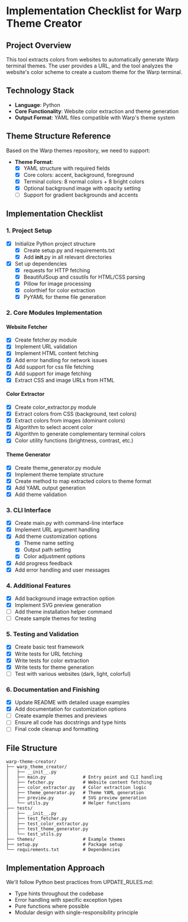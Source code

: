 # Implementation Checklist for Warp Theme Creator

## Project Overview
This tool extracts colors from websites to automatically generate Warp terminal themes. The user provides a URL, and the tool analyzes the website's color scheme to create a custom theme for the Warp terminal.

## Technology Stack
- **Language**: Python
- **Core Functionality**: Website color extraction and theme generation
- **Output Format**: YAML files compatible with Warp's theme system

## Theme Structure Reference
Based on the Warp themes repository, we need to support:

- **Theme Format**:
  - [x] YAML structure with required fields
  - [x] Core colors: accent, background, foreground
  - [x] Terminal colors: 8 normal colors + 8 bright colors
  - [x] Optional background image with opacity setting
  - [ ] Support for gradient backgrounds and accents

## Implementation Checklist

### 1. Project Setup
- [x] Initialize Python project structure
  - [x] Create setup.py and requirements.txt
  - [x] Add __init__.py in all relevant directories
- [x] Set up dependencies
  - [x] requests for HTTP fetching
  - [x] BeautifulSoup and cssutils for HTML/CSS parsing
  - [x] Pillow for image processing
  - [x] colorthief for color extraction
  - [x] PyYAML for theme file generation

### 2. Core Modules Implementation

#### Website Fetcher
- [x] Create fetcher.py module
- [x] Implement URL validation
- [x] Implement HTML content fetching
- [x] Add error handling for network issues
- [x] Add support for css file fetching
- [x] Add support for image fetching
- [x] Extract CSS and image URLs from HTML

#### Color Extractor
- [x] Create color_extractor.py module
- [x] Extract colors from CSS (background, text colors)
- [x] Extract colors from images (dominant colors)
- [x] Algorithm to select accent color
- [x] Algorithm to generate complementary terminal colors
- [x] Color utility functions (brightness, contrast, etc.)

#### Theme Generator
- [x] Create theme_generator.py module
- [x] Implement theme template structure
- [x] Create method to map extracted colors to theme format
- [x] Add YAML output generation
- [x] Add theme validation

### 3. CLI Interface
- [x] Create main.py with command-line interface
- [x] Implement URL argument handling
- [x] Add theme customization options
  - [x] Theme name setting
  - [x] Output path setting
  - [x] Color adjustment options
- [x] Add progress feedback
- [x] Add error handling and user messages

### 4. Additional Features
- [x] Add background image extraction option
- [x] Implement SVG preview generation
- [ ] Add theme installation helper command
- [ ] Create sample themes for testing

### 5. Testing and Validation
- [x] Create basic test framework
- [x] Write tests for URL fetching
- [x] Write tests for color extraction
- [x] Write tests for theme generation
- [ ] Test with various websites (dark, light, colorful)

### 6. Documentation and Finishing
- [x] Update README with detailed usage examples
- [x] Add documentation for customization options
- [ ] Create example themes and previews
- [ ] Ensure all code has docstrings and type hints
- [ ] Final code cleanup and formatting

## File Structure

```
warp-theme-creator/
├── warp_theme_creator/
│   ├── __init__.py
│   ├── main.py              # Entry point and CLI handling
│   ├── fetcher.py           # Website content fetching
│   ├── color_extractor.py   # Color extraction logic
│   ├── theme_generator.py   # Theme YAML generation
│   ├── preview.py           # SVG preview generation
│   └── utils.py             # Helper functions
├── tests/
│   ├── __init__.py 
│   ├── test_fetcher.py
│   ├── test_color_extractor.py
│   ├── test_theme_generator.py
│   └── test_utils.py
├── themes/                  # Example themes
├── setup.py                 # Package setup
└── requirements.txt         # Dependencies
```

## Implementation Approach
We'll follow Python best practices from UPDATE_RULES.md:
- Type hints throughout the codebase
- Error handling with specific exception types
- Pure functions where possible
- Modular design with single-responsibility principle